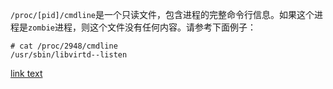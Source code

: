 

<a name="abcd"></a>
`/proc/[pid]/cmdline`是一个只读文件，包含进程的完整命令行信息。如果这个进程是`zombie`进程，则这个文件没有任何内容。请参考下面例子：    

    # cat /proc/2948/cmdline
    /usr/sbin/libvirtd--listen


[link text](#abcd)
